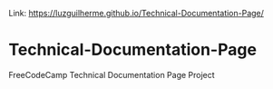 Link: https://luzguilherme.github.io/Technical-Documentation-Page/

# Technical-Documentation-Page
FreeCodeCamp Technical Documentation Page Project
